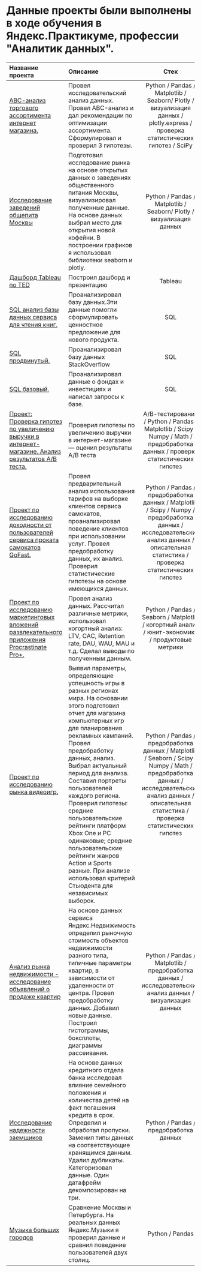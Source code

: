 # Данные проекты были выполнены в ходе обучения в Яндекс.Практикуме, профессии "Аналитик данных".

| Название проекта              | Описание           | Стек                     |
| :-------------------- | :-------------------- |:---------------------------:|
| [АВС-анализ торгового ассортимента интернет магазина.](https://github.com/AlexPERPY/yandex_practicum_Alex/tree/main/ABC-анализ%20торгового%20ассортимента) | Провел исследовательский анализ данных. Провел ABC-анализ и дал рекомендации по оптимизации ассортимента. Сформулировал и проверил 3 гипотезы. | Python / Pandas / Matplotlib / Seaborn/ Plotly / визуализация данных / plotly.express / проверка статистических гипотез / SciPy |
| [Исследование заведений общепита Москвы](https://github.com/AlexPERPY/yandex_practicum_Alex/tree/main/%D0%98%D1%81%D1%81%D0%BB%D0%B5%D0%B4%D0%BE%D0%B2%D0%B0%D0%BD%D0%B8%D0%B5%20%D0%B7%D0%B0%D0%B2%D0%B5%D0%B4%D0%B5%D0%BD%D0%B8%D0%B9%20%D0%BE%D0%B1%D1%89%D0%B5%D0%BF%D0%B8%D1%82%D0%B0%20%D0%9C%D0%BE%D1%81%D0%BA%D0%B2%D1%8B) | Подготовил исследование рынка на основе открытых данных о заведениях общественного питания Москвы, визуализировал полученные данные. На основе данных выбрал место для открытия новой кофейни. В построении графиков я использовал библиотеки seaborn и plotly. | Python / Pandas / Matplotlib / Seaborn/ Plotly / визуализация данных |
| [Дашборд Tableau по TED](https://github.com/AlexPERPY/yandex_practicum_Alex/tree/main/Дашборд%20Tableau%20по%20TED) | Построил дашборд и презентацию| Tableau |
| [SQL анализ базы данных сервиса для чтения книг.](https://github.com/AlexPERPY/yandex_practicum_Alex/tree/main/SQL%20анализ%20базы%20данных%20сервиса%20для%20чтения%20книг%20по%20подписке.) | Проанализировал базу данных.Эти данные помогли сформулировать ценностное предложение для нового продукта. | SQL |
| [SQL продвинутый.](https://github.com/AlexPERPY/yandex_practicum_Alex/tree/main/Проект%20по%20продвинутому%20SQL) | Проанализировал базу данных StackOverflow | SQL |
| [SQL базовый.](https://github.com/AlexPERPY/yandex_practicum_Alex/blob/main/Проект%20по%20базовому%20SQL/Задания%20SQL.sql) | Проанализировал данные о фондах и инвестициях и написал запросы к базе. | SQL |
| [Проект: Проверка гипотез по увеличению выручки в интернет-магазине. Анализ результатов А/В теста.](https://github.com/AlexPERPY/Alex/tree/main/%D0%9F%D1%80%D0%BE%D0%B2%D0%B5%D1%80%D0%BA%D0%B0%20%D0%B3%D0%B8%D0%BF%D0%BE%D1%82%D0%B5%D0%B7%20%D0%BF%D0%BE%20%D1%83%D0%B2%D0%B5%D0%BB%D0%B8%D1%87%D0%B5%D0%BD%D0%B8%D1%8E%20%D0%B2%D1%8B%D1%80%D1%83%D1%87%D0%BA%D0%B8%20%D0%B2%20%D0%B8%D0%BD%D1%82%D0%B5%D1%80%D0%BD%D0%B5%D1%82-%D0%BC%D0%B0%D0%B3%D0%B0%D0%B7%D0%B8%D0%BD%D0%B5%20%E2%80%94%20%D0%BE%D1%86%D0%B5%D0%BD%D0%B8%D1%82%D1%8C%20%D1%80%D0%B5%D0%B7%D1%83%D0%BB%D1%8C%D1%82%D0%B0%D1%82%D1%8B%20AB%20%D1%82%D0%B5%D1%81%D1%82%D0%B0) | Проверил гипотезы по увеличению выручки в интернет-магазине — оценил результаты A/B теста| А/В-тестирование / Python / Pandas / Matplotlib / Scipy / Numpy / Math / предобработка данных / проверка статистических гипотез|
| [Проект по исследованию доходности от пользователей сервиса проката самокатов GoFast.](https://github.com/AlexPERPY/Alex/tree/main/%D0%98%D1%81%D1%81%D0%BB%D0%B5%D0%B4%D0%BE%D0%B2%D0%B0%D0%BD%D0%B8%D0%B5%20%D0%BF%D0%BE%D0%B2%D0%B5%D0%B4%D0%B5%D0%BD%D0%B8%D1%8F%20%D0%BF%D0%BE%D0%BB%D1%8C%D0%B7%D0%BE%D0%B2%D0%B0%D1%82%D0%B5%D0%BB%D0%B5%D0%B9%20%D1%81%D0%B5%D1%80%D0%B2%D0%B8%D1%81%D0%B0%20%D0%B0%D1%80%D0%B5%D0%BD%D0%B4%D1%8B%20%D1%81%D0%B0%D0%BC%D0%BE%D0%BA%D0%B0%D1%82%D0%BE%D0%B2) | Провел предварительный анализ использования тарифов на выборке клиентов сервиса самокатов, проанализировал поведение клиентов при использовании услуг. Провел предобработку данных, их анализ. Проверил статистические гипотезы на основе имеющихся данных. | Python / Pandas / предобработка данных / Matplotlib / Scipy / Numpy / предобработка данных / исследовательский анализ данных / описательная статистика / проверка статистических гипотез|
| [Проект по исследованию маркетинговых вложений развлекательного приложения Procrastinate Pro+.](https://github.com/AlexPERPY/Alex/tree/main/%D0%90%D0%BD%D0%B0%D0%BB%D0%B8%D0%B7%20%D1%83%D0%B1%D1%8B%D1%82%D0%BA%D0%BE%D0%B2%20%D0%BF%D1%80%D0%B8%D0%BB%D0%BE%D0%B6%D0%B5%D0%BD%D0%B8%D1%8F%20ProcrastinatePRO%2B) | Провел анализ данных. Рассчитал различные метрики, использовал когортный анализ: LTV, CAC, Retention rate, DAU, WAU, MAU и т.д. Сделал выводы по полученным данным.| Python / Pandas / Seaborn / Matplotlib / когортный анализ / юнит-экономика / продуктовые метрики|
| [Проект по исследованию рынка видеоигр.](https://github.com/AlexPERPY/Alex/tree/main/%D0%98%D0%B7%D1%83%D1%87%D0%B5%D0%BD%D0%B8%D0%B5%20%D0%B7%D0%B0%D0%BA%D0%BE%D0%BD%D0%BE%D0%BC%D0%B5%D1%80%D0%BD%D0%BE%D1%81%D1%82%D0%B5%D0%B9%2C%20%D0%BE%D0%BF%D1%80%D0%B5%D0%B4%D0%B5%D0%BB%D1%8F%D1%8E%D1%89%D0%B8%D1%85%20%D1%83%D1%81%D0%BF%D0%B5%D1%88%D0%BD%D0%BE%D1%81%D1%82%D1%8C%20%D0%B8%D0%B3%D1%80) | Выявил параметры, определяющие успешность игры в разных регионах мира. На основании этого подготовил отчет для магазина компьютерных игр для планирования рекламных кампаний. Провел предобработку данных, анализ. Выбрал актуальный период для анализа. Составил портреты пользователей каждого региона. Проверил гипотезы: средние пользовательские рейтинги платформ Xbox One и PC одинаковые; средние пользовательские рейтинги жанров Action и Sports разные. При анализе использовал критерий Стьюдента для независимых выборок.| Python / Pandas / предобработка данных / Matplotlib / Seaborn / Scipy / Numpy / Math / предобработка данных / исследовательский анализ данных / описательная статистика / проверка статистических гипотез|
| [Анализ рынка недвижимости - исследование объявлений о продаже квартир](https://github.com/AlexPERPY/Alex/tree/e4a85428fb2f61e3aec110bfb8291071cf45017f/%D0%90%D0%BD%D0%B0%D0%BB%D0%B8%D0%B7%20%D1%80%D1%8B%D0%BD%D0%BA%D0%B0%20%D0%BD%D0%B5%D0%B4%D0%B2%D0%B8%D0%B6%D0%B8%D0%BC%D0%BE%D1%81%D1%82%D0%B8%20-%20%D0%B8%D1%81%D1%81%D0%BB%D0%B5%D0%B4%D0%BE%D0%B2%D0%B0%D0%BD%D0%B8%D0%B5%20%D0%BE%D0%B1%D1%8A%D1%8F%D0%B2%D0%BB%D0%B5%D0%BD%D0%B8%D0%B9%20%D0%BE%20%D0%BF%D1%80%D0%BE%D0%B4%D0%B0%D0%B6%D0%B5%20%D0%BA%D0%B2%D0%B0%D1%80%D1%82%D0%B8%D1%80) | На основе данных сервиса Яндекс.Недвижимость определил рыночную стоимость объектов недвижимости разного типа, типичные параметры квартир, в зависимости от удаленности от центра. Провел предобработку данных. Добавил новые данные. Построил гистограммы, боксплоты, диаграммы рассеивания.| Python / Pandas / Matplotlib / предобработка данных / исследовательский анализ данных / визуализация данных |
| [Исследование надежности заемщиков](https://github.com/AlexPERPY/Alex/tree/main/%D0%90%D0%BD%D0%B0%D0%BB%D0%B8%D0%B7%20%D0%B1%D0%B0%D0%BD%D0%BA%D0%BE%D0%B2%D1%81%D0%BA%D0%B8%D1%85%20%D0%B4%D0%B0%D0%BD%D0%BD%D1%8B%D1%85%20-%20%D0%B8%D1%81%D1%81%D0%BB%D0%B5%D0%B4%D0%BE%D0%B2%D0%B0%D0%BD%D0%B8%D0%B5%20%D0%BD%D0%B0%D0%B4%D0%B5%D0%B6%D0%BD%D0%BE%D1%81%D1%82%D0%B8%20%D0%B7%D0%B0%D0%B5%D0%BC%D1%89%D0%B8%D0%BA%D0%BE%D0%B2) | На основе данных кредитного отдела банка исследовал влияние семейного положения и количества детей на факт погашения кредита в срок. Определил и обработал пропуски. Заменил типы данных на соответствующие хранящимся данным. Удалил дубликаты. Категоризовал данные. Один датафрейм декомпозирован на три. |Python / Pandas / предобработка данных |
| [Музыка больших городов](https://github.com/AlexPERPY/Alex/tree/main/%D0%90%D0%BD%D0%B0%D0%BB%D0%B8%D0%B7%20%D0%BF%D1%80%D0%B5%D0%B4%D0%BF%D0%BE%D1%87%D1%82%D0%B5%D0%BD%D0%B8%D0%B9%20%D0%BF%D0%BE%D0%BB%D1%8C%D0%B7%D0%BE%D0%B2%D0%B0%D1%82%D0%B5%D0%BB%D0%B5%D0%B9%20%D0%AF%D0%BD%D0%B4%D0%B5%D0%BA%D1%81%20%D0%9C%D1%83%D0%B7%D1%8B%D0%BA%D0%B8) | Сравнение Москвы и Петербурга. На реальных данных Яндекс.Музыки я проверил данные и сравнил поведение пользователей двух столиц. | Python / Pandas|

